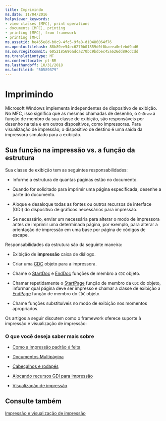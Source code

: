 ```yaml
---
title: Imprimindo
ms.date: 11/04/2016
helpviewer_keywords:
- view classes [MFC], print operations
- documents [MFC], printing
- printing [MFC], from framework
- printing [MFC]
ms.assetid: be465e8d-b0c9-4fc5-9fa8-d10486064f76
ms.openlocfilehash: 88b89ee54ec6270b01859d0f0baeea0efebd9ad6
ms.sourcegitcommit: 6052185696adca270bc9bdbec45a626dd89cdcdd
ms.translationtype: MT
ms.contentlocale: pt-BR
ms.lasthandoff: 10/31/2018
ms.locfileid: "50589379"
---
```

# <a name="printing"></a>Imprimindo

Microsoft Windows implementa independentes de dispositivo de exibição. No MFC, isso significa que as mesmas chamadas de desenho, o `OnDraw` a função de membro da sua classe de exibição, são responsáveis por desenho na tela e em outros dispositivos, como impressoras. Para visualização de impressão, o dispositivo de destino é uma saída da impressora simulado para a exibição.

##  <a name="_core_your_role_in_printing_vs.._the_framework.92.s_role"></a> Sua função na impressão vs. a função da estrutura

Sua classe de exibição tem as seguintes responsabilidades:

- Informe a estrutura de quantas páginas estão no documento.

- Quando for solicitado para imprimir uma página especificada, desenhe a parte do documento.

- Aloque e desaloque todas as fontes ou outros recursos de interface (GDI) do dispositivo de gráficos necessários para impressão.

- Se necessário, enviar um necessária para alterar o modo de impressora antes de imprimir uma determinada página, por exemplo, para alterar a orientação de impressão em uma base por página de códigos de escape.

Responsabilidades da estrutura são da seguinte maneira:

- Exibição de **impressão** caixa de diálogo.

- Criar uma [CDC](../mfc/reference/cdc-class.md) objeto para a impressora.

- Chame o [StartDoc](../mfc/reference/cdc-class.md#startdoc) e [EndDoc](../mfc/reference/cdc-class.md#enddoc) funções de membro a `CDC` objeto.

- Chamar repetidamente o [StartPage](../mfc/reference/cdc-class.md#startpage) função de membro da `CDC` do objeto, informar qual página deve ser impresso e chamar a classe de exibição a [EndPage](../mfc/reference/cdc-class.md#endpage) função de membro do `CDC` objeto.

- Chame funções substituíveis no modo de exibição nos momentos apropriados.

Os artigos a seguir discutem como o framework oferece suporte à impressão e visualização de impressão:

### <a name="what-do-you-want-to-know-more-about"></a>O que você deseja saber mais sobre

- [Como a impressão padrão é feita](../mfc/how-default-printing-is-done.md)

- [Documentos Multipágina](../mfc/multipage-documents.md)

- [Cabeçalhos e rodapés](../mfc/headers-and-footers.md)

- [Alocando recursos GDI para impressão](../mfc/allocating-gdi-resources.md)

- [Visualização de impressão](../mfc/print-preview-architecture.md)

## <a name="see-also"></a>Consulte também

[Impressão e visualização de impressão](../mfc/printing-and-print-preview.md)

